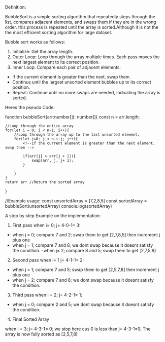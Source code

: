 Definition:

BubbleSort is a simple sorting algorithm that repeatedly steps through the list, compares adjacent elements, and swaps them if they are in the wrong order. this process is repeated until the array is sorted.Although it is not the the most efficient sorting algorithm for large dataset.

Bubble sort works as follows:

1. Initialize: Get the array length.
2. Outer Loop: Loop through the array multiple times. Each pass moves the next largest element to its correct position.
3. Inner Loop: Compare each pair of adjacent elements.
- If the current element is greater than the next, swap them.
- Continue until the largest unsorted element bubbles up to its correct position.
- Repeat: Continue until no more swaps are needed, indicating the array is sorted.

Heres the pseudo Code:

function bubbleSort(arr:number[]): number[]{
    const n = arr.length;

    //Loop through the entire array
    for(let i = 0; i < n-1; i++){
        //Loop through the array up to the last unsorted element.
        for(let j=0; j < n-i-j; j++){
            <!--if the current element is greater than the next element, swap them -->
            
            if(arr[j] > arr[j + 1]){
                swap(arr, j, j+ 1);
            }

        }
    }
    return arr //Return the sorted array
}

//Example usage:
const unsortedArray = [7,2,8,5]
const sortedArray = bubbleSort(unsortedArray)
console.log(sortedArray)


A step by step Example on the implementation:

1. First pass when i= 0; j= 4-0-1= 3: 
- when j = 0; compare 7 and 2; swap them to get [2,7,8,5] then increment j plus one
- when j = 1; compare 7 and 8; we dont swap because it doesnt satisfy the condition.
-when j= 2; compare 8 and 5; swap them to get [2,7,5,8]

2. Second pass when i= 1 j= 4-1-1= 2:
- when j = 1; compare 7 and 5; swap them to get [2,5,7,8] then increment j plus one
- when j = 2; compare 7 and 8; we dont swap because it doesnt satisfy the condition.

3. Third pass when i = 2; j= 4-2-1= 1;
- when j = 0; compare 2 and 5; we dont swap because it doesnt satisfy the condition. 
4. Final Sorted Array

when i = 3; j= 4-3-1= 0;
we stop here cus 0 is less than j= 4-3-1=0.
The array is now fully sorted as [2,5,7,8]


